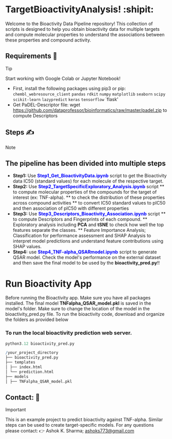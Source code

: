 # TargetBioactivityAnalysis! :shipit:
Welcome to the Bioactivity Data Pipeline repository! This collection of scripts is designed to help you obtain bioactivity data for multiple targets and compute molecular properties to understand the associations between these properties and compound activity.

## Requirements :crossed_fingers:
> [!TIP]
> Start working with Google Colab or Jupyter Notebook! 
> * First, install the following packages using pip3 or pip:
`chembl_webresource_client`
`pandas`
`rdkit`
`numpy`
`matplotlib`
`seaborn`
`scipy`
`scikit-learn`
`lazypredict`
`keras`
`tensorflow`
`flask'
> * Get PaDEL-Descriptor file: wget https://github.com/dataprofessor/bioinformatics/raw/master/padel.zip to compute Descriptors

## Steps :writing_hand:
> [!NOTE]
> ## The pipeline has been divided into multiple steps
> * **Step1:** Use **<span style="color:blue">Step1_Get_BioactivityData.ipynb</span>** script to get the Bioactivity data IC50 (standard values) for each molecule of the respective target.
> * **Step2:** Use **<span style="color:blue">Step2_TargetSpecificExploratory_Analysis.ipynb</span>** script
> ** to compute molecular properties of the compounds for the target of interest (ex: TNF-alpha).
> ** to check the distribution of these properties across compound activities
> ** to convert IC50 standard values to pIC50 and then association of pIC50 with different properties
> * **Step3:** Use **<span style="color:blue">Step3_Descriptors_Bioactivity_Association.ipynb</span>** script
> ** to compute Descriptors and Fingerprints of each compound.
> ** Exploratory analysis including **PCA** and **tSNE** to check how well the top features separate the classes.
> ** Feature Importance Analysis; Classification for performance assessment and SHAP Analysis to interpret model predictions and understand feature contributions using SHAP values.
> * **Step4:** use **<span style="color:blue">Step4_TNF-alpha_QSARmodel.ipynb</span>** script to generate QSAR model. Check the model's performance on the external dataset and then save the final model to be used by the **bioactivity_pred.py**!!

# Run Bioactivity App
Before running the Bioactivity app. Make sure you have all packages installed. The final model **TNFalpha_QSAR_model.pkl**  is saved in the model's folder. Make sure to change the location of the model in the bioactivity_pred.py file. To run the bioactivity code, download and organize the folders as provided below
### To run the local bioactivity prediction web server.
``` r
python3.12 bioactivity_pred.py

/your_project_directory
├── bioactivity_pred.py
├── templates
│ ├── index.html
│ └── prediction.html
├── models
│ ├── TNFalpha_QSAR_model.pkl
```

## Contact: :raised_back_of_hand:
> [!IMPORTANT]
> This is an example project to predict bioactivity against TNF-alpha. Similar steps can be used to create target-specific models.
> For any questions please contact: :point_right: Ashok K. Sharma; ashoks773@gmail.com 
